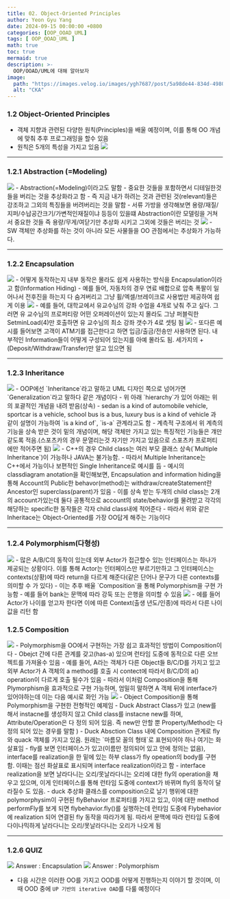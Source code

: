 ```yaml
---
title: 02. Object-Oriented Principles
author: Yeon Gyu Yang
date: 2024-09-15 00:00:00 +0800
categories: [OOP_OOAD_UML]
tags: [ OOP_OOAD_UML ]
math: true
toc: true
mermaid: true
description: >-
  OOP/OOAD/UML에 대해 알아보자
image:
  path: "https://images.velog.io/images/ygh7687/post/5a98de44-834d-4980-876a-a736260d0bee/oop.png"
  alt: "CKA"
---
```


### 1.2 Object-Oriented Principles

- 객체 지향과 관련된 다양한 원칙(Principles)을 배울 예정이며, 이를 통해 OO 개념에 맞춰 추후 프로그래밍을 할수 있음
- 원칙은 5개의 특성을 가지고 있음
  <img src="/assets/img/post/oop_ooad_uml/lec2/1.png">

---

### 1.2.1 Abstraction (=Modeling)

<img src="/assets/img/post/oop_ooad_uml/lec2/2.png">
- Abstraction(=Modeling)이라고도 말함
- 중요한 것들을 포함하면서 디테일한것들을 버리는 것을 추상화라고 함
- 즉 지금 내가 하려는 것과 관련된 것(relevant)들은 강조하고 그외의 특징들을 버려버리는 것을 말함
- 서류 가방을 생각해보면 용량/재질/지퍼/수납공간크기/가변적인재질이냐 등등이 있을떄 Abstraction이란 모델링을 거쳐서 중요한 것들 즉 용량/무게/여닫기만 추상화 시키고 그외에 것들은 버리는 것

<img src="/assets/img/post/oop_ooad_uml/lec2/3.png">
- SW 객체만 추상화를 하는 것이 아니라 모든 사물들을 OO 관점에서는 추상화가 가능하다.

---

### 1.2.2 Encapsulation

<img src="/assets/img/post/oop_ooad_uml/lec2/4.png">
- 어떻게 동작하는지 내부 동작은 몰라도 쉽게 사용하는 방식을 Encapsulation이라고 함(Information Hiding)
- 예를 들어, 자동차의 경우 연료 배합으로 압축 폭팔이 일어나서 전후진을 하는지 다 숨겨버리고 그냥 휠/엑셀/브레이크로 사용법만 제공하여 쉽게 이용

<img src="/assets/img/post/oop_ooad_uml/lec2/5.png">
- 예를 들어, 대학교에서 유교수님의 강좌 수업을 4개로 낮춰 주고 싶다. 그러면 유 교수님의 프로퍼티랑 어떤 오퍼레이션이 있는지 몰라도 그냥 퍼블릭한 SetminLoad(4)만 호출하면 유 교수님의 최소 강좌 갯수가 4로 셋팅 됨

<img src="/assets/img/post/oop_ooad_uml/lec2/6.png">
- 또다른 예시를 들어보면 고객이 ATM기를 접근한다고 하면 입금/출금/전송만 사용하면 된다. 내부적인 Information들이 어떻게 구성되어 있는지를 아예 몰라도 됨. 세가지의 +(Deposit/Withdraw/Transfer)만 알고 있으면 됨

---

### 1.2.3 Inheritance

<img src="/assets/img/post/oop_ooad_uml/lec2/7.png">
- OOP에선 `Inheritance`라고 말하고 UML 디자인 쪽으로 넘어가면 `Generalization`라고 말하다 같은 개념이다
- 위 아래 `hierarchy`가 있어 아래는 위의 포괄적인 개념을 내려 받음(상속)
- sedan is a kind of automobile vehicle, sportcar is a vehicle, school bus is a bus, luxury bus is a kind of vehicle 과 같이 설명이 가능하여 `is a kind of`, `is-a` 관계라고도 함
- 계측적 구조에서 위 계측의 기능을 상속 받은 것이 밑의 개념이며, 해당 객체만 가지고 있는 특징적인 기능들은 걔만 같도록 적음.(스포츠카의 경우 문열리는것 자기만 가지고 있음으로 스포츠카 프로퍼티에만 적어주면 됨)

<img src="/assets/img/post/oop_ooad_uml/lec2/8.png">
- C++의 경우 Child class는 여러 부모 클래스 상속(`Multiple Inheritance`)이 가능하나 JAVA는 불가능함. 
- 따라서 Multiple Inheritance는 C++에서 가능이나 보편적인 Single Inheritance로 예시를 듬
- 예시의 classdiagram anotation을 확인해보면, Encapsulation and information hiding을 통해 Account의 Public한 behavor(method)는 withdraw/createStatement란 Ancestor인 superclass(parent)가 있음
- 이를 상속 받는 두개의 child class는 2개의 account가있는데 둘다 공통적으로 account의 state/behavior를 물려받고 각각의 해당하는 specific한 동작들은 각자 child class내에 적어준다
- 따라서 위와 같은 Inheritace는 Object-Oriented를 가장 OO답게 해주는 기능이다

---

### 1.2.4 Polymorphism(다형성)

<img src="/assets/img/post/oop_ooad_uml/lec2/9.png">
- 많은 A/B/C의 동작이 있는데 외부 Actor가 접근할수 있는 인터페이스는 하나가 제공되는 상황이다. 이를 통해 Actor는 인터페이스만 부르기만하고 그 인터페이스는 contexts(상황)에 따라 return을  다르게 해준다(같은 단어나 문구가 다른 contexts를 의미할 수 가 있다)
- 이는 추후 배울 `Composition`을 통해 Polymorphism을 구현 가능함
- 예를 들어 bank는 문맥에 따라 강둑 또는 은행을 의미할 수 있음

<img src="/assets/img/post/oop_ooad_uml/lec2/10.png">
- 에를 들어 Actor가 나이를 얻고자 한다면 이에 따른 Context(출생 년도/인종)에 따라서 다른 나이 값을 리턴 함

### 1.2.5 Composition

<img src="/assets/img/post/oop_ooad_uml/lec2/11.png">
- Polymorphism을  OO에서 구현하는 가장 쉽고 효과적인 방법이 Composition이다
- Obejct 간에 다른 관계를 갖고(has-a) 있으며 런타임 도중에 동적으로 다른 오브젝트를 가져올수 있음
- 예를 들어, A라는 객체가 다른 Object들 B/C/D를 가지고 있고 외부 Actor가 A 객체의 a method를 호출 시 contect에 따라서 B/C/D의 a() operation이 다르게 호출 될수가 있음
- 따라서 이처럼 Composition을 통해 Plymorphism을 효과적으로 구현 가능하며, 엄밀히 말하면 A 객체 뒤에 interface가 있어야하는데 이는 다음 예시로 화인 가능

<img src="/assets/img/post/oop_ooad_uml/lec2/12.png">
- Object Composition을 통해 Polymorphism을 구현한 전형적인 예제임
- Duck Abstract Class가 있고 (new를 해서 instacne를 생성하지 않고 Child class를 instacne new를 하며, Attribute/Operation은 다 정의 되어 있음. 즉 new만 안할 뿐 Property/Method는 다 정의 되어 있는 경우를 말함 )
- Duck Absction Class 내에 Composition 관계로 fly와 quack 객체를 가지고 있음. 원래는 `마름모 꼴의 형태`로 표현되어야 하나 여기는 화살표임
- fly를 보면 인터페이스가 있고(이름만 정의되어 있고 안에 정의는 없음), interface를 realization을 한 밑에 있는 하부 class가 fly opeation의 body를 구현함. 이때는 점선 화살표로 표시되며 interface realization이라고 함
- interface realization을 보면 날라다니는 오리/못날라다니는 오리에 대한 fly의 operation을 채우고 있으며, 이게 인터페이스를 통해 런타임 도중에 context가 바뀌며 fly의 동작이 달라질수 도 있음.
- duck 추상화 클래스를 composition으로 날기 행위에 대한 polymorphysim이 구현된 flyBehavior 프로퍼티를 가지고 있고, 이에 대한 method performFly를 보게 되면 flybehavior.fly()를 실행하는데 런타임 도중에 Flybehavior에 realization 되어 연결된 fly 동작을 따라가게 됨. 따라서 문맥에 따라 런타임 도중에 다이나믹하게 날라다니는 오리/못날라다니는 오리가 나오게 됨
  
---

### 1.2.6 QUIZ

<img src="/assets/img/post/oop_ooad_uml/lec2/13.png">
Answer : Encapsulation
<img src="/assets/img/post/oop_ooad_uml/lec2/14.png">
Answer : Polymorphism

- 다음 시간은 이러한 OO를 가지고 OOD를 어떻게 진행하는지 이야기 할 것이며, 이때 OOD 중에 `UP 기반의 iterative OAD`를 다룰 예정이다
